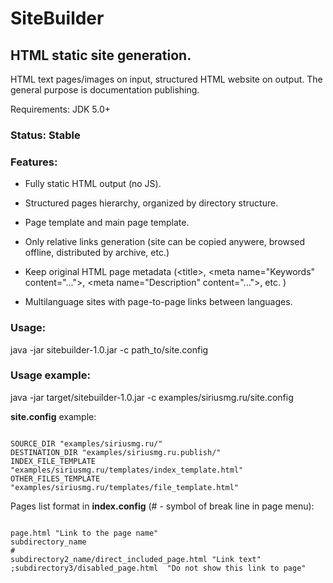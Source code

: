 # SiteBuilder

## HTML static site generation. 

HTML text pages/images on input, structured HTML website on output. The general purpose is documentation publishing.


Requirements: JDK 5.0+

### Status: Stable


### Features:

- Fully static HTML output (no JS).

- Structured pages hierarchy, organized by directory structure.

- Page template and main page template.

- Only relative links generation (site can be copied anywere, browsed offline, distributed by archive, etc.)

- Keep original HTML page metadata (\<title\>, \<meta name="Keywords" content="..."\>, \<meta name="Description" content="..."\>, etc. )

- Multilanguage sites with page-to-page links between languages.


### Usage: 

java -jar sitebuilder-1.0.jar -c path_to/site.config

### Usage example:

java -jar target/sitebuilder-1.0.jar -c examples/siriusmg.ru/site.config


**site.config** example:

<pre><code>
SOURCE_DIR "examples/siriusmg.ru/"
DESTINATION_DIR "examples/siriusmg.ru.publish/"
INDEX_FILE_TEMPLATE "examples/siriusmg.ru/templates/index_template.html"
OTHER_FILES_TEMPLATE "examples/siriusmg.ru/templates/file_template.html"
</code></pre>

Pages list format in **index.config** (# - symbol of break line in page menu):

<pre><code>
page.html "Link to the page name"
subdirectory_name
#
subdirectory2_name/direct_included_page.html "Link text"
;subdirectory3/disabled_page.html  "Do not show this link to page"
</code></pre>
